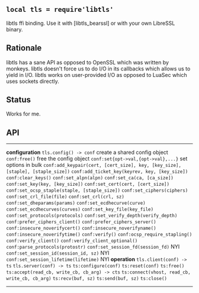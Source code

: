 
## `local tls = require'libtls'`

libtls ffi binding. Use it with [libtls_bearssl] or with your own LibreSSL binary.

## Rationale

libtls has a sane API as opposed to OpenSSL which was written by monkeys.
libtls doesn't force us to do I/O in its callbacks which allows us to yield in I/O.
libtls works on user-provided I/O as opposed to LuaSec which uses sockets directly.

## Status

Works for me.

## API

---------------------------------------------------------------------------------- ----------------------------
__configuration__
`tls.config() -> conf`                                                             create a shared config object
`conf:free()`                                                                      free the config object
`conf:set{opt->val,{opt->val},...}`                                                set options in bulk
`conf:add_keypair(cert, [cert_size], key, [key_size], [staple], [staple_size])`
`conf:add_ticket_key(keyrev, key, [key_size])`
`conf:clear_keys()`
`conf:set_alpn(alpn)`
`conf:set_ca(ca, [ca_size])`
`conf:set_key(key, [key_size])`
`conf:set_cert(cert, [cert_size])`
`conf:set_ocsp_staple(staple, [staple_size])`
`conf:set_ciphers(ciphers)`
`conf:set_crl_file(file)`
`conf:set_crl(crl, sz)`
`conf:set_dheparams(params)`
`conf:set_ecdhecurve(curve)`
`conf:set_ecdhecurves(curves)`
`conf:set_key_file(key_file)`
`conf:set_protocols(protocols)`
`conf:set_verify_depth(verify_depth)`
`conf:prefer_ciphers_client()`
`conf:prefer_ciphers_server()`
`conf:insecure_noverifycert()`
`conf:insecure_noverifyname()`
`conf:insecure_noverifytime()`
`conf:verify()`
`conf:ocsp_require_stapling()`
`conf:verify_client()`
`conf:verify_client_optional()`
`conf:parse_protocols(protostr)`
`conf:set_session_fd(session_fd)`                 NYI
`conf:set_session_id(session_id, sz)`             NYI
`conf:set_session_lifetime(lifetime)`             NYI
__operation__
`tls.client(conf) -> ts`
`tls.server(conf) -> ts`
`ts:configure(conf)`
`ts:reset(conf)`
`ts:free()`
`ts:accept(read_cb, write_cb, cb_arg) -> cts`
`ts:connect(vhost, read_cb, write_cb, cb_arg)`
`ts:recv(buf, sz)`
`ts:send(buf, sz)`
`ts:close()`
---------------------------------------------------------------------------------- ----------------------------

